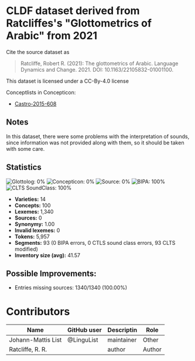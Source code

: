 # CLDF dataset derived from Ratcliffes's "Glottometrics of Arabic" from 2021

Cite the source dataset as

> Ratcliffe, Robert R. (2021): The glottometrics of Arabic. Language Dynamics and Change. 2021. DOI: 10.1163/22105832-01001100.

This dataset is licensed under a CC-By-4.0 license


Conceptlists in Concepticon:
- [Castro-2015-608](https://concepticon.clld.org/contributions/Castro-2015-608)
## Notes

In this dataset, there were some problems with the interpretation of sounds, since information was not provided along with them, so it should be taken with some care.



## Statistics


![Glottolog: 0%](https://img.shields.io/badge/Glottolog-0%25-red.svg "Glottolog: 0%")
![Concepticon: 0%](https://img.shields.io/badge/Concepticon-0%25-red.svg "Concepticon: 0%")
![Source: 0%](https://img.shields.io/badge/Source-0%25-red.svg "Source: 0%")
![BIPA: 100%](https://img.shields.io/badge/BIPA-100%25-brightgreen.svg "BIPA: 100%")
![CLTS SoundClass: 100%](https://img.shields.io/badge/CLTS%20SoundClass-100%25-brightgreen.svg "CLTS SoundClass: 100%")

- **Varieties:** 14
- **Concepts:** 100
- **Lexemes:** 1,340
- **Sources:** 0
- **Synonymy:** 1.00
- **Invalid lexemes:** 0
- **Tokens:** 5,957
- **Segments:** 93 (0 BIPA errors, 0 CTLS sound class errors, 93 CLTS modified)
- **Inventory size (avg):** 41.57

## Possible Improvements:



- Entries missing sources: 1340/1340 (100.00%)

# Contributors

Name               | GitHub user | Descriptin |Role
---                | ---         | --- | ---
Johann-Mattis List | @LinguList  | maintainer | Other 
Ratcliffe, R. R. | | author | Author


